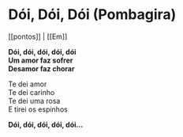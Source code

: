 # Dói, Dói, Dói (Pombagira)
[[pontos]] | [[Em]]

**Dói, dói, dói, dói, dói  
Um amor faz sofrer  
Desamor faz chorar**  

Te dei amor  
Te dei carinho  
Te dei uma rosa  
E tirei os espinhos  

**Dói, dói, dói, dói, dói...**  